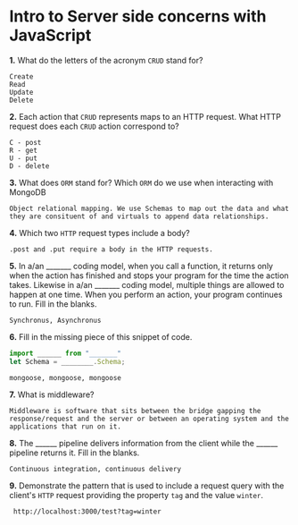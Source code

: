 # Intro to Server side concerns with JavaScript

**1.** What do the letters of the acronym `CRUD` stand for?
<!-- enter you answer in the space below -->
```
Create 
Read
Update
Delete

```
**2.** Each action that `CRUD` represents maps to an HTTP request. What HTTP request does each `CRUD` action correspond to?
<!-- enter you answer in the space below -->
```
C - post
R - get
U - put
D - delete

```
**3.** What does `ORM` stand for? Which `ORM` do we use when interacting with MongoDB
<!-- enter you answer in the space below -->
```
Object relational mapping. We use Schemas to map out the data and what they are consituent of and virtuals to append data relationships.

```
**4.** Which two `HTTP` request types include a body?
<!-- enter you answer in the space below -->
```
.post and .put require a body in the HTTP requests.

```
**5.** In a/an _______ coding model, when you call a function, it returns only when the action has finished and stops your program for the time the action takes. Likewise in a/an _______ coding model, multiple things are allowed to happen at one time. When you perform an action, your program continues to run.  Fill in the blanks.
<!-- enter you answer in the space below -->
```
Synchronus, Asynchronus
```

**6.** Fill in the missing piece of this snippet of code.
```js
import ______ from "_______"
let Schema = ________.Schema;
```
<!-- enter you answer in the space below -->
```
mongoose, mongoose, mongoose

```
**7.** What is middleware?
<!-- enter you answer in the space below -->
```
Middleware is software that sits between the bridge gapping the response/request and the server or between an operating system and the applications that run on it.

```
**8.** The ______ pipeline delivers information from the client while the ______ pipeline returns it. Fill in the blanks. 
<!-- enter you answer in the space below -->
```
Continuous integration, continuous delivery

```
**9.** 
Demonstrate the pattern that is used to include a request query with the client's `HTTP` request providing the property `tag` and the value `winter`.
<!-- enter you answer in the space below -->
```
 http://localhost:3000/test?tag=winter

```